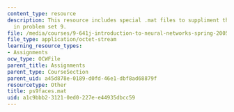 ```yaml
---
content_type: resource
description: This resource includes special .mat files to suppliment the contents
  in problem set 9.
file: /media/courses/9-641j-introduction-to-neural-networks-spring-2005/a1c9bbb231210ed0227ee44935dbcc59_ps9faces.mat
file_type: application/octet-stream
learning_resource_types:
- Assignments
ocw_type: OCWFile
parent_title: Assignments
parent_type: CourseSection
parent_uid: a45d878e-0189-d0fd-46e1-dbf8ad68879f
resourcetype: Other
title: ps9faces.mat
uid: a1c9bbb2-3121-0ed0-227e-e44935dbcc59
---
```


